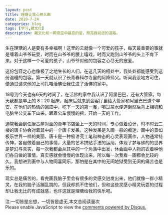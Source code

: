 ```yaml
---
layout: post
title: 理瑭让我心神入画
date: 2019-7-24
categories: blog
tags: [学习,藏文化]
description: 藏文化如一颗夜空中最亮的星，照亮我前进的道路。
---
```



生在理瑭的人是要有多幸福啊！这里的云就像一个可爱的孩子，每天最重要的事就是缠着山爷爷玩耍，时而在山爷爷的腰上嘻戏，时而又跑到山爷爷的头上不肯下来。对于这样一个可爱的孩子，山爷爷对他的包容之心尽无的宠爱。

这份包容之心也像极了之地生长的人们，在这几天的相处中，我处处都能感受到这份温暧的包容。第一天就认识了长青春科尔寺里的阿降师父。听闻我没地方可住，便通过请求他的上司扎嘎活佛让我住进了活佛的家中。

18号到今天也有6天的时间了，在活佛的家中我认识了阿里巴巴，还有大管家。每天我都是早上的 8：20 起床，起床后就来到会客厅里给大管家和阿里巴巴道个早安，在他们的热情的回应中，吃下一天的第一餐，喝过茶水便道谢然后背上相机和电脑坐公交车下山来。跟着公车慢慢的摇，开始一天的工作。

通常我会到任康古屋对面的青年书店坐上一天的时间，专心做着设计，时不时云二楼的唐卡协会对着其中的一个唐卡发呆，这种发呆是入画一般的痴迷，画中的景如极乐世界一样的美丽，唐卡是一种极讲究工笔和神态的心灵表现画作，人物通常特传神，各自做着自己的事情，大量的艺术拼贴手法的运用，体现了梦与佛的的世界是梦幻与真实，每一次我都会从其中的一个角落中出发，休会画中人物的衣着种他们各自做的事情，真实感就会慢慢的体现出来，所以每一次我看一画都会比较的久。我想进到画中与人物同喜同乐，那怕是在其中的无间地狱受到无间的痛苦也是乐的。

现实总是痛苦的，看完画我脑子里会有很多的灵感交迸发出来，他们就像一群小精灵，在我的脑子活蹦乱跳的，但我却抓不住他们，但和这些灵感小精灵玩耍的过程却让我无比的有成就感，也许这就是理瑭给我的快乐吧。

<span id="busuanzi_container_page_pv">
  注:一切皆是忘想，一切皆是虚无,本文总阅读量<span id="busuanzi_value_page_pv"></span>次
</span>


<script id="dsq-count-scr" src="//huiweishijie.disqus.com/count.js" async></script>

<div id="disqus_thread"></div>
<script>

/**
*  RECOMMENDED CONFIGURATION VARIABLES: EDIT AND UNCOMMENT THE SECTION BELOW TO INSERT DYNAMIC VALUES FROM YOUR PLATFORM OR CMS.
*  LEARN WHY DEFINING THESE VARIABLES IS IMPORTANT: https://disqus.com/admin/universalcode/#configuration-variables*/
/*
var disqus_config = function () {
this.page.url = PAGE_URL;  // Replace PAGE_URL with your page's canonical URL variable
this.page.identifier = PAGE_IDENTIFIER; // Replace PAGE_IDENTIFIER with your page's unique identifier variable
};
*/
(function() { // DON'T EDIT BELOW THIS LINE
var d = document, s = d.createElement('script');
s.src = 'https://huiweishijie.disqus.com/embed.js';
s.setAttribute('data-timestamp', +new Date());
(d.head || d.body).appendChild(s);
})();
</script>
<noscript>Please enable JavaScript to view the <a href="https://disqus.com/?ref_noscript">comments powered by Disqus.</a></noscript>


